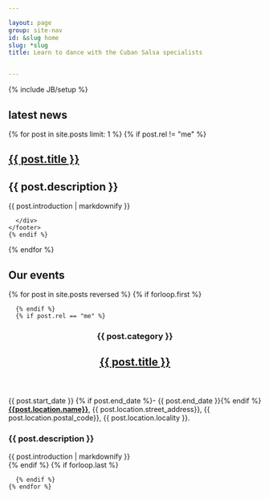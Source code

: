 ```yaml
---

layout: page
group: site-nav
id: &slug home
slug: *slug
title: Learn to dance with the Cuban Salsa specialists


---
```

{% include JB/setup %}

<section>
  <div class="section news">
    <h2>latest news</h2> 
   {% for post in site.posts limit: 1 %}
    {% if post.rel != "me" %}
    <h2><a href="{{ BASE_PATH }}{{ post.url }}">{{ post.title }}</a></h2>
    <h1>{{ post.description }}</h1>
    <div class="intro">
      {{ post.introduction | markdownify }}
    </div>
    <footer>
      <div class="footer">
      
      </div>
    </footer>
    {% endif %}
  {% endfor %} 
  </div>
</section>

<section>
  <div class="section featured">
  <h2>Our events</h2>
    {% for post in site.posts reversed  %}
      {% if forloop.first %}

      {% endif %}
      {% if post.rel == "me" %}
  <article>
    <div class="article">
      <header>
        <div class="header">
          <hgroup>
            <h3 class="pill"><span>{{ post.category }}</span></h3>
            <h2><a href="{{ BASE_PATH }}{{ post.url }}">{{ post.title }}</a></h2>
          </hgroup>
        </div>
      </header>
      <footer>
        <div class="footer">
          <p>{{ post.start_date }} {% if post.end_date %}- {{ post.end_date }}{% endif %} <a href="{{ post.location.map_url }}" title="Locate {{ post.location.name}} on Google map"><b>{{post.location.name}}</b></a>, {{ post.location.street_address}}, {{ post.location.postal_code}}, {{ post.location.locality }}.</p>
        </div>
      </footer>
      <h1>{{ post.description }}</h1>
      <div class="intro">
        {{ post.introduction | markdownify }}
      </div>
    </div>
  </article>
      {% endif %}
      {% if forloop.last %}

      {% endif %}
    {% endfor %}   
  </div>
</section>
